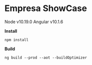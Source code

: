 # Empresa ShowCase

Node v10.19.0
Angular v10.1.6

__Install__

	npm install

__Build__

	ng build --prod --aot --buildOptimizer